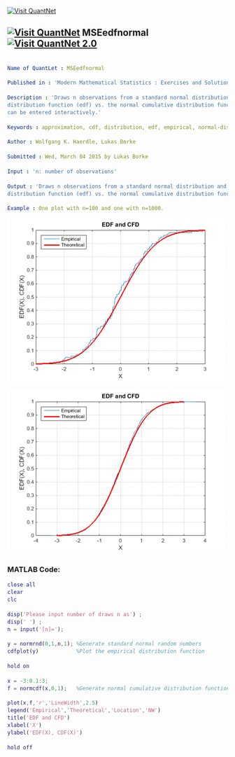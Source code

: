 
[<img src="https://github.com/QuantLet/Styleguide-and-FAQ/blob/master/pictures/banner.png" width="880" alt="Visit QuantNet">](http://quantlet.de/index.php?p=info)

## [<img src="https://github.com/QuantLet/Styleguide-and-Validation-procedure/blob/master/pictures/qloqo.png" alt="Visit QuantNet">](http://quantlet.de/) **MSEedfnormal** [<img src="https://github.com/QuantLet/Styleguide-and-Validation-procedure/blob/master/pictures/QN2.png" width="60" alt="Visit QuantNet 2.0">](http://quantlet.de/d3/ia)

```yaml

Name of QuantLet : MSEedfnormal

Published in : 'Modern Mathematical Statistics : Exercises and Solutions'

Description : 'Draws n observations from a standard normal distribution and plots its empirical
distribution function (edf) vs. the normal cumulative distribution function (cdf). Number of draws
can be entered interactively.'

Keywords : approximation, cdf, distribution, edf, empirical, normal-distribution, standard-normal

Author : Wolfgang K. Haerdle, Lukas Borke

Submitted : Wed, March 04 2015 by Lukas Borke

Input : 'n: number of observations'

Output : 'Draws n observations from a standard normal distribution and plots its empirical
distribution function (edf) vs. the normal cumulative distribution function (cdf).'

Example : One plot with n=100 and one with n=1000.

```

![Picture1](n=100.png)

![Picture2](n=1000.png)


### MATLAB Code:
```matlab
close all
clear
clc

disp('Please input number of draws n as') ;
disp(' ') ;
n = input('[n]=');

y = normrnd(0,1,n,1); %Generate standard normal random numbers
cdfplot(y)            %Plot the empirical distribution function

hold on

x = -3:0.1:3;
f = normcdf(x,0,1);   %Generate normal cumulative distribution function

plot(x,f,'r','LineWidth',2.5)
legend('Empirical','Theoretical','Location','NW')
title('EDF and CFD')
xlabel('X')
ylabel('EDF(X), CDF(X)')

hold off

```
